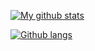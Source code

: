 [![My github stats](https://github-readme-stats-git-master-nipaleme.vercel.app/api?username=Nipaleme&show_icons=true&theme=nord&include_all_commits=true)](https://github.com/Nipaleme/github-readme-stats.git)

[![Github langs](https://github-readme-stats-git-master-nipaleme.vercel.app/api/top-langs/?username=Nipaleme&layout=compact&langs_count=10&theme=nord)](https://github.com/Nipaleme/github-readme-stats.git)

